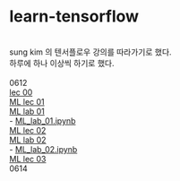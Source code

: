 # learn-tensorflow<br>
<br>
sung kim 의 텐서플로우 강의를 따라가기로 했다.<br>
하루에 하나 이상씩 하기로 했다.<br>
<br>
0612<br>
<a href='https://www.youtube.com/watch?v=BS6O0zOGX4E&list=PLlMkM4tgfjnLSOjrEJN31gZATbcj_MpUm'>lec 00</a><br>
<a href='https://www.youtube.com/watch?v=qPMeuL2LIqY&list=PLlMkM4tgfjnLSOjrEJN31gZATbcj_MpUm&index=2'>ML lec 01</a><br>
<a href='https://www.youtube.com/watch?v=-57Ne86Ia8w&list=PLlMkM4tgfjnLSOjrEJN31gZATbcj_MpUm&index=3'>ML lab 01</a><br>
- <a href='https://github.com/Ventlious/learn-tensorflow/blob/master/ML_lab_01.ipynb'>ML_lab_01.ipynb</a><br>
<a href='https://www.youtube.com/watch?v=Hax03rCn3UI&list=PLlMkM4tgfjnLSOjrEJN31gZATbcj_MpUm&index=4'>ML lec 02</a><br>
<a href='https://www.youtube.com/watch?v=mQGwjrStQgg&list=PLlMkM4tgfjnLSOjrEJN31gZATbcj_MpUm&index=5'>ML lab 02</a><br>
- <a href='https://github.com/Ventlious/learn-tensorflow/blob/master/ML_lab_02.ipynb'>ML_lab_02.ipynb</a><br>
<a href='https://www.youtube.com/watch?v=TxIVr-nk1so&list=PLlMkM4tgfjnLSOjrEJN31gZATbcj_MpUm&index=6'>ML lec 03</a><br>
0614<br>
